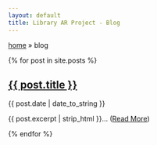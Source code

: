 ```yaml
---
layout: default
title: Library AR Project - Blog
---
```


<p>
  <a href="{{ site.baseurl }}/">home</a> » blog
</p>

<div id="home">

{% for post in site.posts %}
  <h2 class="post-title"><a href="{{ post.url }}">{{ post.title }}</a></h2>
  <p class="post-meta">{{ post.date | date_to_string }}</p>
  <p class="post-excerpt">{{ post.excerpt | strip_html }}&hellip; (<a href="{{ post.url }}">Read More</a>)</p>
{% endfor %}


</div>
